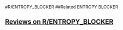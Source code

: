 #R/ENTROPY_BLOCKER
##Related
ENTROPY BLOCKER


## [Reviews on R/ENTROPY_BLOCKER](https://github.com/gaow/genetic-analysis-software/issues/458)